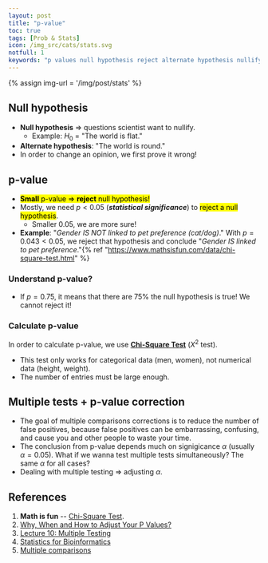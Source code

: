 ```yaml
---
layout: post
title: "p-value"
toc: true
tags: [Prob & Stats]
icon: /img_src/cats/stats.svg
notfull: 1
keywords: "p values null hypothesis reject alternate hypothesis nullify Chi-Square Test statistical significance multiple testing multiple comparison problem correction multiple testing multiple tests multipletests"
---
```


{% assign img-url = '/img/post/stats' %}

## Null hypothesis

- **Null hypothesis** ⇒ questions scientist want to nullify.
  - Example: $H_0$ = "The world is flat."
- **Alternate hypothesis**: "The world is round."
- In order to change an opinion, we first prove it wrong!

## p-value

- <mark markdown="span">**Small** p-value ⇒ **reject** null hypothesis!</mark>
- Mostly, we need $p<0.05$ (**_statistical significance_**) to <mark>reject a null hypothesis</mark>.
  - Smaller $0.05$, we are more sure!
- **Example**: "_Gender IS NOT linked to pet preference (cat/dog)_." With $p=0.043<0.05$, we reject that hypothesis and conclude "_Gender IS linked to pet preference_."{% ref "https://www.mathsisfun.com/data/chi-square-test.html" %}

### Understand p-value?

- If $p=0.75$, it means that there are $75\%$ the null hypothesis is true! We cannot reject it!

### Calculate p-value

In order to calculate p-value, we use [**Chi-Square Test**](https://www.mathsisfun.com/data/chi-square-test.html) ($X^2$ test).

- This test only works for categorical data (men, women), not numerical data (height, weight).
- The number of entries must be large enough.

## Multiple tests + p-value correction

- The goal of multiple comparisons corrections is to reduce the number of false positives, because false positives can be embarrassing, confusing, and cause you and other people to waste your time.
- The conclusion from p-value depends much on signigicance $\alpha$ (usually $\alpha=0.05$). What if we wanna test multiple tests simultaneously? The same $\alpha$ for all cases?
- Dealing with multiple testing $\Rightarrow$ adjusting $\alpha$.

## References

1. **Math is fun** -- [Chi-Square Test](https://www.mathsisfun.com/data/chi-square-test.html).
2. [Why, When and How to Adjust Your P Values?](https://www.ncbi.nlm.nih.gov/pmc/articles/PMC6099145/)
3. [Lecture 10: Multiple Testing](https://www.gs.washington.edu/academics/courses/akey/56008/lecture/lecture10.pdf)
4. [Statistics for Bioinformatics](https://www.stat.berkeley.edu/~mgoldman/Section0402.pdf)
5. [Multiple comparisons](http://www.biostathandbook.com/multiplecomparisons.html)